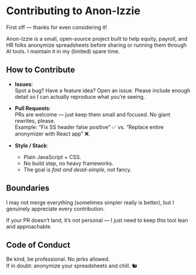 # Contributing to Anon-Izzie

First off — thanks for even considering it!  

Anon-Izzie is a small, open-source project built to help equity, payroll, and HR folks anonymize spreadsheets before sharing or running them through AI tools. I maintain it in my (limited) spare time.

## How to Contribute

- **Issues**:  
  Spot a bug? Have a feature idea? Open an issue. Please include enough detail so I can actually reproduce what you’re seeing.

- **Pull Requests**:  
  PRs are welcome — just keep them small and focused. No giant rewrites, please.  
  Example: “Fix SS header false positive” ✅ vs. “Replace entire anonymizer with React app” ❌.

- **Style / Stack**:  
  - Plain JavaScript + CSS.  
  - No build step, no heavy frameworks.  
  - The goal is *fast and dead-simple*, not fancy.

## Boundaries

I may not merge everything (sometimes simpler really is better), but I genuinely appreciate every contribution.  

If your PR doesn’t land, it’s not personal — I just need to keep this tool lean and approachable.

## Code of Conduct

Be kind, be professional. No jerks allowed.  
If in doubt: anonymize your spreadsheets and chill. 🐿️
